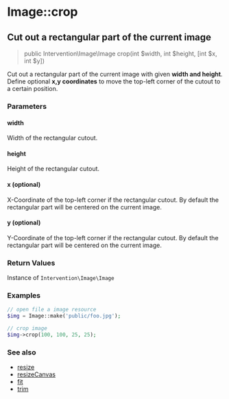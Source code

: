 # Image::crop
## Cut out a rectangular part of the current image

> public Intervention\Image\Image crop(int $width, int $height, [int $x, int $y])

Cut out a rectangular part of the current image with given **width and height**. Define optional **x,y coordinates** to move the top-left corner of the cutout to a certain position.

### Parameters

#### width
Width of the rectangular cutout.

#### height
Height of the rectangular cutout.

#### x (optional)
X-Coordinate of the top-left corner if the rectangular cutout. By default the rectangular part will be centered on the current image.

#### y (optional)
Y-Coordinate of the top-left corner if the rectangular cutout. By default the rectangular part will be centered on the current image.

### Return Values
Instance of `Intervention\Image\Image`

### Examples

```php
// open file a image resource
$img = Image::make('public/foo.jpg');

// crop image
$img->crop(100, 100, 25, 25);
```

### See also

- [resize](/v2/api/resize)
- [resizeCanvas](/v2/api/resizeCanvas)
- [fit](/v2/api/fit)
- [trim](/v2/api/trim)
